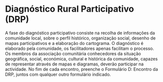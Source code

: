 # Diagnóstico Rural Participativo \(DRP\)

A fase do diagnóstico participativo consiste na recolha de informações da comunidade local, sobre o perfil histórico, organização social, desenho de mapas participativos e a elaboração do cartograma. O diagnóstico é elaborado pela comunidade, os facilitadores apenas facilitam o processo. Os membros da associação comunitária conhecedores da situação geográfica, social, económica, cultural e histórica da comunidade, capazes de representar através de mapas e diagramas, deverão participar na actividade. No fim de cada encontro, preenche o Formulário D: Encontro da DRP, juntos com qualquer outro formulário indicado.

